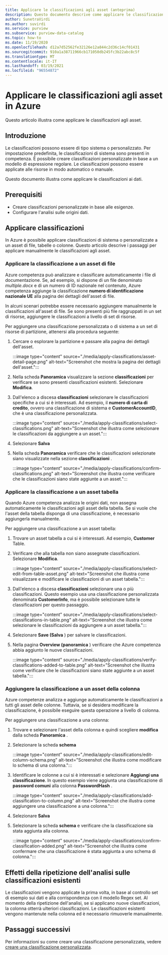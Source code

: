 ```yaml
---
title: Applicare le classificazioni agli asset (anteprima)
description: Questo documento descrive come applicare le classificazioni agli asset.
author: SunetraVirdi
ms.author: suvirdi
ms.service: purview
ms.subservice: purview-data-catalog
ms.topic: how-to
ms.date: 11/19/2020
ms.openlocfilehash: d12a7d52562fe32126e12a844c2d36c14cf01431
ms.sourcegitcommit: 910a1a38711966cb171050db245fc3b22abc8c5f
ms.translationtype: MT
ms.contentlocale: it-IT
ms.lasthandoff: 03/19/2021
ms.locfileid: "96554872"
---
```

# <a name="apply-classifications-on-assets-in-azure-purview"></a>Applicare le classificazioni agli asset in Azure

Questo articolo illustra come applicare le classificazioni agli asset.

## <a name="introduction"></a>Introduzione

Le classificazioni possono essere di tipo sistema o personalizzato. Per impostazione predefinita, le classificazioni di sistema sono presenti in competenza. È possibile creare classificazioni personalizzate in base a un modello di espressione regolare. Le classificazioni possono essere applicate alle risorse in modo automatico o manuale.

Questo documento illustra come applicare le classificazioni ai dati.

## <a name="prerequisites"></a>Prerequisiti

- Creare classificazioni personalizzate in base alle esigenze.
- Configurare l'analisi sulle origini dati.

## <a name="apply-classifications"></a>Applicare classificazioni
In Azure è possibile applicare classificazioni di sistema o personalizzate a un asset di file, tabelle o colonne. Questo articolo descrive i passaggi per applicare manualmente le classificazioni agli asset.

### <a name="apply-classification-to-a-file-asset"></a>Applicare la classificazione a un asset di file
Azure competenza può analizzare e classificare automaticamente i file di documentazione. Se, ad esempio, si dispone di un file denominato *multiple.docx* e di un numero di ID nazionale nel contenuto, Azure competenza aggiunge la classificazione **numero di identificazione nazionale UE** alla pagina dei dettagli dell'asset di file.

In alcuni scenari potrebbe essere necessario aggiungere manualmente le classificazioni all'asset di file. Se sono presenti più file raggruppati in un set di risorse, aggiungere le classificazioni a livello di set di risorse.

Per aggiungere una classificazione personalizzata o di sistema a un set di risorse di partizione, attenersi alla procedura seguente:

1. Cercare o esplorare la partizione e passare alla pagina dei dettagli dell'asset.

    :::image type="content" source="./media/apply-classifications/asset-detail-page.png" alt-text="Screenshot che mostra la pagina dei dettagli dell'asset.":::

1. Nella scheda **Panoramica** visualizzare la sezione **classificazioni** per verificare se sono presenti classificazioni esistenti. Selezionare **Modifica**.

1. Dall'elenco a discesa **classificazioni** selezionare le classificazioni specifiche a cui si è interessati. Ad esempio, il **numero di carta di credito**, ovvero una classificazione di sistema e **CustomerAccountID**, che è una classificazione personalizzata.

    :::image type="content" source="./media/apply-classifications/select-classifications.png" alt-text="Screenshot che illustra come selezionare le classificazioni da aggiungere a un asset.":::

1. Selezionare **Salva**

1. Nella scheda **Panoramica** verificare che le classificazioni selezionate siano visualizzate nella sezione **classificazioni** .

    :::image type="content" source="./media/apply-classifications/confirm-classifications.png" alt-text="Screenshot che illustra come verificare che le classificazioni siano state aggiunte a un asset.":::

### <a name="apply-classification-to-a-table-asset"></a>Applicare la classificazione a un asset tabella

Quando Azure competenza analizza le origini dati, non assegna automaticamente le classificazioni agli asset della tabella. Se si vuole che l'asset della tabella disponga di una classificazione, è necessario aggiungerla manualmente.

Per aggiungere una classificazione a un asset tabella:

1. Trovare un asset tabella a cui si è interessati. Ad esempio, **Customer** Table.

1. Verificare che alla tabella non siano assegnate classificazioni. Selezionare **Modifica**.

    :::image type="content" source="./media/apply-classifications/select-edit-from-table-asset.png" alt-text="Screenshot che illustra come visualizzare e modificare le classificazioni di un asset tabella.":::

1. Dall'elenco a discesa **classificazioni** selezionare una o più classificazioni. Questo esempio usa una classificazione personalizzata denominata **CustomerInfo**, ma è possibile selezionare tutte le classificazioni per questo passaggio.

    :::image type="content" source="./media/apply-classifications/select-classifications-in-table.png" alt-text="Screenshot che illustra come selezionare le classificazioni da aggiungere a un asset tabella.":::

1. Selezionare **Save (Salva** ) per salvare le classificazioni.

1. Nella pagina **Overview (panoramica** ) verificare che Azure competenza abbia aggiunto le nuove classificazioni.

    :::image type="content" source="./media/apply-classifications/verify-classifications-added-to-table.png" alt-text="Screenshot che illustra come verificare che le classificazioni siano state aggiunte a un asset tabella.":::

### <a name="add-classification-to-a-column-asset"></a>Aggiungere la classificazione a un asset della colonna

Azure competenze analizza e aggiunge automaticamente le classificazioni a tutti gli asset delle colonne. Tuttavia, se si desidera modificare la classificazione, è possibile eseguire questa operazione a livello di colonna.

Per aggiungere una classificazione a una colonna:

1. Trovare e selezionare l'asset della colonna e quindi scegliere **modifica** dalla scheda **Panoramica** .

1. Selezionare la scheda **schema**

    :::image type="content" source="./media/apply-classifications/edit-column-schema.png" alt-text="Screenshot che illustra come modificare lo schema di una colonna.":::

1. Identificare le colonne a cui si è interessati e selezionare **Aggiungi una classificazione**. In questo esempio viene aggiunta una classificazione di **password comuni** alla colonna **PasswordHash** .

    :::image type="content" source="./media/apply-classifications/add-classification-to-column.png" alt-text="Screenshot che illustra come aggiungere una classificazione a una colonna.":::

1. Selezionare **Salva**

1. Selezionare la scheda **schema** e verificare che la classificazione sia stata aggiunta alla colonna.

    :::image type="content" source="./media/apply-classifications/confirm-classification-added.png" alt-text="Screenshot che illustra come confermare che una classificazione è stata aggiunta a uno schema di colonna.":::

## <a name="impact-of-rescanning-on-existing-classifications"></a>Effetti della ripetizione dell'analisi sulle classificazioni esistenti

Le classificazioni vengono applicate la prima volta, in base al controllo set di esempio sui dati e alla corrispondenza con il modello Regex set. Al momento della ripetizione dell'analisi, se si applicano nuove classificazioni, la colonna otterrà ulteriori classificazioni. Le classificazioni esistenti vengono mantenute nella colonna ed è necessario rimuoverle manualmente.

## <a name="next-steps"></a>Passaggi successivi
Per informazioni su come creare una classificazione personalizzata, vedere [creare una classificazione personalizzata](create-a-custom-classification-and-classification-rule.md).